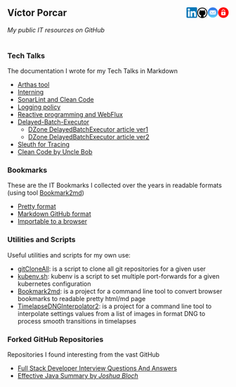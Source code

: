 
## Víctor Porcar [<img align="right" src="site/images/private-512.png" width="24">](https://github.com/victor-porcar/victor-porcar.github.private) [<img align="right" src="site/images/mail.png" width="24">](mailto:victormpcmun@gmail.com)[<img align="right" src="site/images/github.png" width="24">](https://github.com/victor-porcar)[<img align="right" src="site/images/linkedin.png" width="24">](https://es.linkedin.com/in/victor-porcar-a110a533)

*My public IT resources on GitHub*
<br />
<br />

### Tech Talks

The documentation I wrote for my Tech Talks in Markdown


* [Arthas tool](https://github.com/victor-porcar/my-tech-talks/blob/master/TechTalk-Arthas-Tool/README.md)
* [Interning](https://github.com/victor-porcar/my-tech-talks/blob/master/TechTalk-Interning/README.md)
* [SonarLint and Clean Code](https://github.com/victor-porcar/my-tech-talks/blob/master/TechTalk-SonarLint-and-Clean-Code/README.md)
* [Logging policy](https://github.com/victor-porcar/my-tech-talks/blob/master/TechTalk-Logging-Policy/README.md)
* [Reactive programming and WebFlux](https://github.com/victor-porcar/my-tech-talks/blob/master/TechTalk-Reactive-Programming-and-WebFlux/README.md)
* [Delayed-Batch-Executor](https://github.com/victor-porcar/my-tech-talks/blob/master/TechTalk-Delayed-Batch-Executor/README.md)
   * [DZone DelayedBatchExecutor article ver1](https://dzone.com/articles/optimizing-data-repositories-usage-in-java-multith)
   * [DZone DelayedBatchExecutor article ver2](https://web.archive.org/web/20200815000143/https://dzone.com/articles/delayedbatchexecutor-how-to-optimize-database-usag)
* [Sleuth for Tracing](https://github.com/victor-porcar/my-tech-talks/blob/master/TechTalk-Sleuth-for-Tracing/README.md)
* [Clean Code by Uncle Bob](https://github.com/victor-porcar/my-tech-talks/blob/master/TechTalk-Clean-Code/README.md)

 
### Bookmarks

These are the IT Bookmarks I collected over the years in readable formats (using tool  [Bookmark2md](https://github.com/victormpcmun/Bookmark2md))

* [Pretty format](bookmarks/generated_PRETTY_HTML_IT.html)
* [Markdown GitHub format](bookmarks/generated_MD_IT.md)
* [Importable to a browser](bookmarks/bookmarksIT.html)

### Utilities and Scripts

Useful utilities and scripts for my own use:
* [gitCloneAll](./site/scripts/gitCloneAll/gitCloneAll.sh): is a script to clone all git repositories for a given user
* [kubenv.sh](./site/scripts/kubenv/kubenv.sh): kubenv is a script to set multiple port-forwards for a given kubernetes configuration
* [Bookmark2md](https://github.com/victormpcmun/Bookmark2md): is a project for a command line tool to convert browser bookmarks to readable pretty html/md page
* [TimelapseDNGInterpolator2](https://github.com/victor-porcar/TimelapseDNGInterpolator2): is a project for a command line tool to interpolate settings values from a list of images in format DNG to process smooth transitions in timelapses


### Forked GitHub Repositories

Repositories I found interesting from the vast GitHub

* [Full Stack Developer Interview Questions And Answers](https://github.com/victor-porcar/Full-stack-Developer-Interview-Questions-and-Answers)
* [Effective Java Summary by *Joshua Bloch*](https://github.com/victor-porcar/effective-java-summary)



